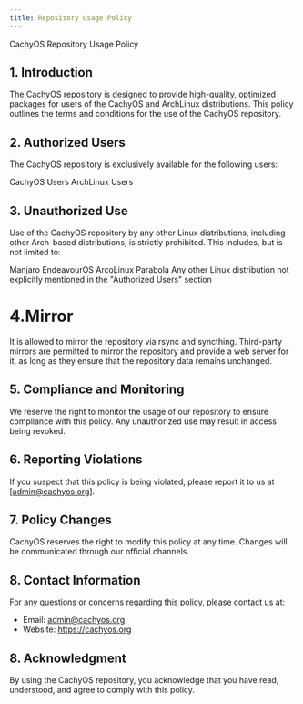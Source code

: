 ```yaml
---
title: Repository Usage Policy
---
```


CachyOS Repository Usage Policy

## 1. Introduction

The CachyOS repository is designed to provide high-quality, optimized packages for users of the CachyOS and ArchLinux distributions. This policy outlines the terms and conditions for the use of the CachyOS repository.

## 2. Authorized Users

The CachyOS repository is exclusively available for the following users:

CachyOS Users
ArchLinux Users

## 3. Unauthorized Use

Use of the CachyOS repository by any other Linux distributions, including other Arch-based distributions, is strictly prohibited. This includes, but is not limited to:

Manjaro
EndeavourOS
ArcoLinux
Parabola
Any other Linux distribution not explicitly mentioned in the "Authorized Users" section

# 4.Mirror
It is allowed to mirror the repository via rsync and syncthing. Third-party mirrors are permitted to mirror the repository and provide a web server for it, as long as they ensure that the repository data remains unchanged.

## 5. Compliance and Monitoring

We reserve the right to monitor the usage of our repository to ensure compliance with this policy. Any unauthorized use may result in access being revoked.

## 6. Reporting Violations

If you suspect that this policy is being violated, please report it to us at [admin@cachyos.org].

## 7. Policy Changes

CachyOS reserves the right to modify this policy at any time. Changes will be communicated through our official channels.

## 8. Contact Information

For any questions or concerns regarding this policy, please contact us at:

- Email: admin@cachyos.org
- Website: https://cachyos.org

## 8. Acknowledgment

By using the CachyOS repository, you acknowledge that you have read, understood, and agree to comply with this policy.
